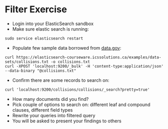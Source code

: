 # Filter Exercise #

* Login into your ElasticSearch sandbox
* Make sure elastic search is running:
```
sudo service elasticsearch restart
```
* Populate few sample data borrowed from <a href="https://catalog.data.gov/dataset" target="_blank">data.gov</a>:
```
curl https://elasticsearch-courseware.icssolutions.ca/examples/data-sets/collisions.txt -o collisions.txt
curl -XPOST 'localhost:9200/_bulk' -H 'content-type:application/json' --data-binary "@collisions.txt"
```
* Confirm there are some records to search on:
```
curl 'localhost:9200/collisions/collisions/_search?pretty=true'
```
* How many documents did you find?
* Pick couple of options to search on: different leaf and compound clauses, different field types
* Rewrite your queries into filtered query
* You will be asked to present your findings to others

